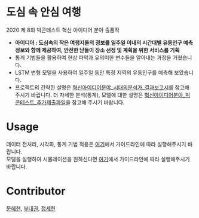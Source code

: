 # 도심 속 안심 여행
2020 제 8회 빅콘테스트 혁신 아이디어 분야 출품작

- **아이디어 : 도심속의 작은 여행지들의 정보를 일주일 이내의 시간대별 유동인구 예측 정보와 함께 제공하여, 안전한 낟들이 장소 선정 및 계획을 위한 서비스를 기획**
- 통계 기법들을 활용하여 현상 파악과 유의미한 변수들을 알아내는 과정을 거쳤습니다.
- LSTM 변형 모델을 사용하여 일주일 동안 특정 지역의 유동인구를 예측해 보았습니다.
- 프로젝트의 간략한 설명은 [혁신아이디어분야_시대의분석가_결과보고서](https://github.com/hyehyeonmoon/2020_Big_contest/blob/main/%ED%98%81%EC%8B%A0%EC%95%84%EC%9D%B4%EB%94%94%EC%96%B4%EB%B6%84%EC%95%BC_%EC%8B%9C%EB%8C%80%EC%9D%98%EB%B6%84%EC%84%9D%EA%B0%80_%EA%B2%B0%EA%B3%BC%EB%B3%B4%EA%B3%A0%EC%84%9C.pdf)를 참고해 주시기 바랍니다. 더 자세한 분석(통계), 모델에 대한 설명은 [혁신아이디어분야_빅콘테스트_추가제출파일](https://github.com/hyehyeonmoon/2020_Big_contest/blob/main/%ED%98%81%EC%8B%A0%EC%95%84%EC%9D%B4%EB%94%94%EC%96%B4%EB%B6%84%EC%95%BC_%EB%B9%85%EC%BD%98%ED%85%8C%EC%8A%A4%ED%8A%B8_%EC%B6%94%EA%B0%80%EC%A0%9C%EC%B6%9C%ED%8C%8C%EC%9D%BC.pdf)을 참고해 주시기 바랍니다.

# Usage

데이터 전처리, 시각화, 통계 기법 적용은 [여기](https://github.com/hyehyeonmoon/2020_Big_contest/tree/main/%EC%BD%94%EB%93%9C)에서 가이드라인에 따라 실행해주시기 바랍니다.  
모델을 실행하여 시뮬레이션을 원하신다면 [여기](https://github.com/hyehyeonmoon/2020_Big_contest/tree/main/%EB%AA%A8%EB%8D%B8%EB%A7%81)에서 가이드라인에 따라 실행해주시기 바랍니다.

# Contributor
[문혜현](https://github.com/hyehyeonmoon), [부대권](https://github.com/deagwon97), [정세린](https://github.com/Serin-J)





